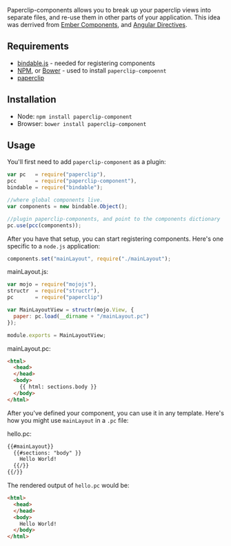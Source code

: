Paperclip-components allows you to break up your paperclip views into separate files, and re-use them in other parts 
of your application. This idea was derrived from [Ember Components](http://emberjs.com/api/classes/Ember.Component.html),
and [Angular Directives](http://docs.angularjs.org/guide/directive).

## Requirements

- [bindable.js](https://github.com/classdojo/bindable.js) - needed for registering components
- [NPM](http://nodejs.org), or [Bower](http://bower.io) - used to install `paperclip-compoennt`
- [paperclip](https://github.com/classdojo/paperclip.js)


## Installation

- Node: `npm install paperclip-component`
- Browser: `bower install paperclip-component`

## Usage

You'll first need to add `paperclip-component` as a plugin:

```javascript
var pc   = require("paperclip"),
pcc      = require("paperclip-component"),
bindable = require("bindable");

//where global components live.
var components = new bindable.Object();

//plugin paperclip-components, and point to the components dictionary
pc.use(pcc(components));
```

After you have that setup, you can start registering components. Here's one specific to a `node.js` application:

```javascript
components.set("mainLayout", require("./mainLayout");
```

mainLayout.js:

```javascript
var mojo = require("mojojs"),
structr  = require("structr"),
pc       = require("paperclip")

var MainLayoutView = structr(mojo.View, {
  paper: pc.load(__dirname + "/mainLayout.pc")
});

module.exports = MainLayoutView;
```

mainLayout.pc:

```html
<html>
  <head>
  </head>
  <body>
    {{ html: sections.body }}
  </body>
</html>
```

After you've defined your component, you can use it in any template. Here's how you might use `mainLayout` in a `.pc` file:

hello.pc:

```html
{{#mainLayout}}
  {{#sections: "body" }}
    Hello World!
  {{/}}
{{/}}
```

The rendered output of `hello.pc` would be:

```html
<html>
  <head>
  </head>
  <body>
    Hello World!
  </body>
</html>
```






